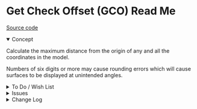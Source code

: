 # Get Check Offset (GCO) Read Me

[Source code]( https://github.com/ladybug-tools/spider-gbxml-fixer/blob/master/r0-4-0/gco-get-check-offset/gco-get-check-offset.js )

<details open>

<summary>Concept</summary>

Calculate the maximum distance from the origin of any and all the coordinates in the model.

Numbers of six digits or more may cause rounding errors which will cause surfaces to be displayed at unintended angles.

</details>

<details>

<summary>To Do / Wish List</summary>

* 2019-05-21 ~ Looks like fixing this issue would be very difficult as the errors are embedded in the gbXML file

</details>

<details>

<summary>Issues</summary>


</details>

<details>

<summary>Change Log</summary>

### 2019-05-21 ~ Theo

* C- GCO: Update readme
* C - GCS.js: Update text content / Pass through jsHint

### 2019-05-20 ~ Theo

* C - GCO.js: Update vars
* C - GCO: Update readme
* B - GCO.js: Pass through jsHint

### 2019-05-10 ~ Theo

* F - Add popup help and readme

### 2019-04-03 ~ tHEO

* F - First commit

</details>